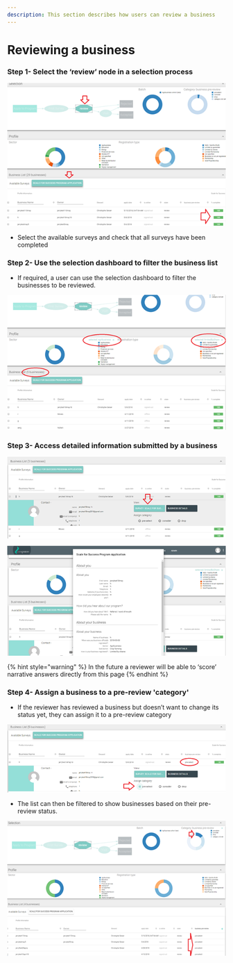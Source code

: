 ```yaml
---
description: This section describes how users can review a business
---
```


# Reviewing a business

### Step 1- Select the ‘review’ node in a selection process

![](../.gitbook/assets/image%20%2824%29.png)



* Select the available surveys and check that all surveys have been completed

### Step 2- Use the selection dashboard to filter the business list

* If required, a user can use the selection dashboard to filter the businesses to be reviewed.

![In this example only agribusinesses which are limited by shares have been selected](../.gitbook/assets/image%20%286%29.png)

### Step 3- Access detailed information submitted by a business

![](../.gitbook/assets/image%20%2813%29.png)



![](../.gitbook/assets/image%20%2828%29.png)

{% hint style="warning" %}
In the future a reviewer will be able to ‘score’ narrative answers directly from this page
{% endhint %}

### Step 4- Assign a business to a pre-review 'category'

* If the reviewer has reviewed a business but doesn’t want to change its status yet, they can assign it to a pre-review category

![In this example the business has been categorized as &apos;pre-selected&apos;](../.gitbook/assets/image%20%285%29.png)

* The list can then be filtered to show businesses based on their pre-review status.

![The example shows 4 businesses that have been &#x2018;pre-selected&#x2019;](../.gitbook/assets/image%20%2812%29.png)

